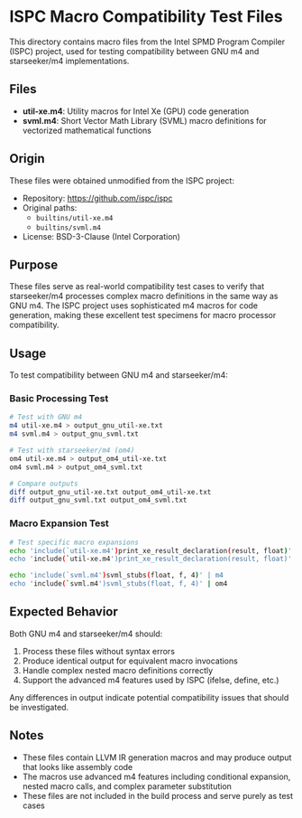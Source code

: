 # ISPC Macro Compatibility Test Files

This directory contains macro files from the Intel SPMD Program Compiler (ISPC) project, used for testing compatibility between GNU m4 and starseeker/m4 implementations.

## Files

- **util-xe.m4**: Utility macros for Intel Xe (GPU) code generation
- **svml.m4**: Short Vector Math Library (SVML) macro definitions for vectorized mathematical functions

## Origin

These files were obtained unmodified from the ISPC project:
- Repository: https://github.com/ispc/ispc
- Original paths: 
  - `builtins/util-xe.m4`
  - `builtins/svml.m4`
- License: BSD-3-Clause (Intel Corporation)

## Purpose

These files serve as real-world compatibility test cases to verify that starseeker/m4 processes complex macro definitions in the same way as GNU m4. The ISPC project uses sophisticated m4 macros for code generation, making these excellent test specimens for macro processor compatibility.

## Usage

To test compatibility between GNU m4 and starseeker/m4:

### Basic Processing Test
```bash
# Test with GNU m4
m4 util-xe.m4 > output_gnu_util-xe.txt
m4 svml.m4 > output_gnu_svml.txt

# Test with starseeker/m4 (om4)
om4 util-xe.m4 > output_om4_util-xe.txt
om4 svml.m4 > output_om4_svml.txt

# Compare outputs
diff output_gnu_util-xe.txt output_om4_util-xe.txt
diff output_gnu_svml.txt output_om4_svml.txt
```

### Macro Expansion Test
```bash
# Test specific macro expansions
echo 'include(`util-xe.m4')print_xe_result_declaration(result, float)' | m4
echo 'include(`util-xe.m4')print_xe_result_declaration(result, float)' | om4

echo 'include(`svml.m4')svml_stubs(float, f, 4)' | m4  
echo 'include(`svml.m4')svml_stubs(float, f, 4)' | om4
```

## Expected Behavior

Both GNU m4 and starseeker/m4 should:
1. Process these files without syntax errors
2. Produce identical output for equivalent macro invocations
3. Handle complex nested macro definitions correctly
4. Support the advanced m4 features used by ISPC (ifelse, define, etc.)

Any differences in output indicate potential compatibility issues that should be investigated.

## Notes

- These files contain LLVM IR generation macros and may produce output that looks like assembly code
- The macros use advanced m4 features including conditional expansion, nested macro calls, and complex parameter substitution
- These files are not included in the build process and serve purely as test cases